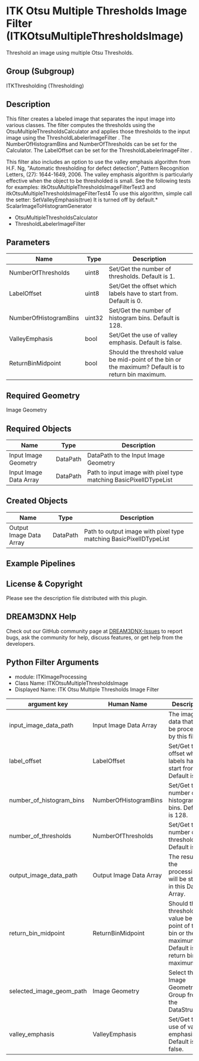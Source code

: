# ITK Otsu Multiple Thresholds Image Filter (ITKOtsuMultipleThresholdsImage)

Threshold an image using multiple Otsu Thresholds.

## Group (Subgroup)

ITKThresholding (Thresholding)

## Description

This filter creates a labeled image that separates the input image into various classes. The filter computes the thresholds using the OtsuMultipleThresholdsCalculator and applies those thresholds to the input image using the ThresholdLabelerImageFilter . The NumberOfHistogramBins and NumberOfThresholds can be set for the Calculator. The LabelOffset can be set for the ThresholdLabelerImageFilter .

This filter also includes an option to use the valley emphasis algorithm from H.F. Ng, "Automatic thresholding for defect detection", Pattern Recognition Letters, (27): 1644-1649, 2006. The valley emphasis algorithm is particularly effective when the object to be thresholded is small. See the following tests for examples: itkOtsuMultipleThresholdsImageFilterTest3 and itkOtsuMultipleThresholdsImageFilterTest4 To use this algorithm, simple call the setter: SetValleyEmphasis(true) It is turned off by default.* ScalarImageToHistogramGenerator 
- OtsuMultipleThresholdsCalculator 
- ThresholdLabelerImageFilter

## Parameters

| Name | Type | Description |
|------|------|-------------|
| NumberOfThresholds | uint8 | Set/Get the number of thresholds. Default is 1. |
| LabelOffset | uint8 | Set/Get the offset which labels have to start from. Default is 0. |
| NumberOfHistogramBins | uint32 | Set/Get the number of histogram bins. Default is 128. |
| ValleyEmphasis | bool | Set/Get the use of valley emphasis. Default is false. |
| ReturnBinMidpoint | bool | Should the threshold value be mid-point of the bin or the maximum? Default is to return bin maximum. |

## Required Geometry

Image Geometry

## Required Objects

| Name |Type | Description |
|-----|------|-------------|
| Input Image Geometry | DataPath | DataPath to the Input Image Geometry |
| Input Image Data Array | DataPath | Path to input image with pixel type matching BasicPixelIDTypeList |

## Created Objects

| Name |Type | Description |
|-----|------|-------------|
| Output Image Data Array | DataPath | Path to output image with pixel type matching BasicPixelIDTypeList |

## Example Pipelines


## License & Copyright

Please see the description file distributed with this plugin.


## DREAM3DNX Help

Check out our GitHub community page at [DREAM3DNX-Issues](https://github.com/BlueQuartzSoftware/DREAM3DNX-Issues) to report bugs, ask the community for help, discuss features, or get help from the developers.

## Python Filter Arguments

+ module: ITKImageProcessing
+ Class Name: ITKOtsuMultipleThresholdsImage
+ Displayed Name: ITK Otsu Multiple Thresholds Image Filter

| argument key | Human Name | Description | Parameter Type |
|--------------|------------|-------------|----------------|
| input_image_data_path | Input Image Data Array | The image data that will be processed by this filter. | complex.ArraySelectionParameter |
| label_offset | LabelOffset | Set/Get the offset which labels have to start from. Default is 0. | complex.UInt8Parameter |
| number_of_histogram_bins | NumberOfHistogramBins | Set/Get the number of histogram bins. Default is 128. | complex.UInt32Parameter |
| number_of_thresholds | NumberOfThresholds | Set/Get the number of thresholds. Default is 1. | complex.UInt8Parameter |
| output_image_data_path | Output Image Data Array | The result of the processing will be stored in this Data Array. | complex.DataObjectNameParameter |
| return_bin_midpoint | ReturnBinMidpoint | Should the threshold value be mid-point of the bin or the maximum? Default is to return bin maximum. | complex.BoolParameter |
| selected_image_geom_path | Image Geometry | Select the Image Geometry Group from the DataStructure. | complex.GeometrySelectionParameter |
| valley_emphasis | ValleyEmphasis | Set/Get the use of valley emphasis. Default is false. | complex.BoolParameter |

